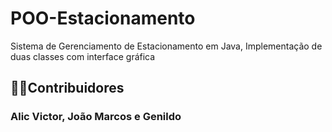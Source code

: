 # POO-Estacionamento
Sistema de Gerenciamento de Estacionamento em Java, Implementação de duas classes com interface gráfica

## 🐱‍💻Contribuidores 
### Alic Victor, João Marcos e Genildo
